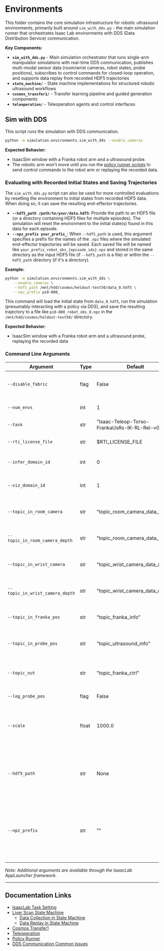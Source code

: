 # Environments

This folder contains the core simulation infrastructure for robotic ultrasound environments, primarily built around `sim_with_dds.py` - the main simulation runner that orchestrates Isaac Lab environments with DDS (Data Distribution Service) communication.

**Key Components:**

- **`sim_with_dds.py`** - Main simulation orchestrator that runs single-arm manipulator simulations with real-time DDS communication, publishes multi-modal sensor data (room/wrist cameras, robot states, probe positions), subscribes to control commands for closed-loop operation, and supports data replay from recorded HDF5 trajectories
- **`state_machine/`** - State machine implementations for structured robotic ultrasound workflows
- **`cosmos_transfer1/`** - Transfer learning pipeline and guided generation components
- **`teleoperation/`** - Teleoperation agents and control interfaces

## Sim with DDS

This script runs the simulation with DDS communication.

```bash
python -m simulation.environments.sim_with_dds --enable_cameras
```

**Expected Behavior:**
- IsaacSim window with a Franka robot arm and a ultrasound probe.
- The robotic arm won't move until you run the [policy runner scripts](../../policy_runner/README.md) to send control commands to the robot arm or replaying the recorded data.

### Evaluating with Recorded Initial States and Saving Trajectories

The `sim_with_dds.py` script can also be used for more controlled evaluations by resetting the environment to initial states from recorded HDF5 data. When doing so, it can save the resulting end-effector trajectories.

- **`--hdf5_path /path/to/your/data.hdf5`**: Provide the path to an HDF5 file (or a directory containing HDF5 files for multiple episodes). The simulation will reset the environment to the initial state(s) found in this data for each episode.
- **`--npz_prefix your_prefix_`**: When `--hdf5_path` is used, this argument specifies a prefix for the names of the `.npz` files where the simulated end-effector trajectories will be saved. Each saved file will be named like `your_prefix_robot_obs_{episode_idx}.npz` and stored in the same directory as the input HDF5 file (if `--hdf5_path` is a file) or within the `--hdf5_path` directory (if it's a directory).

**Example:**

```sh
python -m simulation.environments.sim_with_dds \
    --enable_cameras \
    --hdf5_path /mnt/hdd/cosmos/heldout-test50/data_0.hdf5 \
    --npz_prefix pi0-800_
```

This command will load the initial state from `data_0.hdf5`, run the simulation (presumably interacting with a policy via DDS), and save the resulting trajectory to a file like `pi0-800_robot_obs_0.npz` in the `/mnt/hdd/cosmos/heldout-test50/` directory.

**Expected Behavior:**
- IsaacSim window with a Franka robot arm and a ultrasound probe, replaying the recorded data

### Command Line Arguments

| Argument | Type | Default | Description |
|----------|------|---------|-------------|
| `--disable_fabric` | flag | False | Disable fabric and use USD I/O operations |
| `--num_envs` | int | 1 | Number of environments to spawn |
| `--task` | str | "Isaac-Teleop-Torso-FrankaUsRs-IK-RL-Rel-v0" | Name of the task |
| `--rti_license_file` | str | $RTI_LICENSE_FILE | Path to the RTI license file |
| `--infer_domain_id` | int | 0 | Domain ID to publish data for inference |
| `--viz_domain_id` | int | 1 | Domain ID to publish data for visualization |
| `--topic_in_room_camera` | str | "topic_room_camera_data_rgb" | Topic name to consume room camera RGB |
| `--topic_in_room_camera_depth` | str | "topic_room_camera_data_depth" | Topic name to consume room camera depth |
| `--topic_in_wrist_camera` | str | "topic_wrist_camera_data_rgb" | Topic name to consume wrist camera RGB |
| `--topic_in_wrist_camera_depth` | str | "topic_wrist_camera_data_depth" | Topic name to consume wrist camera depth |
| `--topic_in_franka_pos` | str | "topic_franka_info" | Topic name to consume Franka position |
| `--topic_in_probe_pos` | str | "topic_ultrasound_info" | Topic name to consume probe position |
| `--topic_out` | str | "topic_franka_ctrl" | Topic name to publish generated Franka actions |
| `--log_probe_pos` | flag | False | Log probe position |
| `--scale` | float | 1000.0 | Scale factor to convert from omniverse to organ coordinate system |
| `--hdf5_path` | str | None | Path to single .hdf5 file or directory containing recorded data for environment reset |
| `--npz_prefix` | str | "" | Prefix to save the end-effector trajectory data during evaluation, only used when hdf5_path is provided |

*Note: Additional arguments are available through the IsaacLab AppLauncher framework.*

---

## Documentation Links

- [IsaacLab Task Setting](../exts/robotic_us_ext/README.md)
- [Liver Scan State Machine](./state_machine/README.md)
    - [Data Collection in State Machine](./state_machine/README.md#data-collection)
    - [Data Replay in State Machine](./state_machine/README.md#replay-recorded-trajectories)
- [Cosmos Transfer1](./cosmos_transfer1/README.md)
- [Teleoperation](./teleoperation/README.md)
- [Policy Runner](../../policy_runner/README.md)
- [DDS Communication Common Issues](../../dds/README.md)
